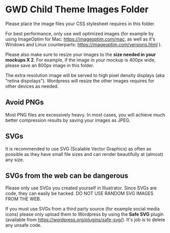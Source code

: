 # GWD Child Theme Images Folder

Please place the image files your CSS stylesheet requires in this folder. 

For best performance, only use well optimized images (for example by using ImageOptim for Mac: https://imageoptim.com/mac, as well as it's Windows and Linux counterparts: https://imageoptim.com/versions.html ).

Please also make sure to resize your images to the **size needed in your mockups X 2**. For example, if the image in your mockup is 400px wide, please save an 800px image in this folder.

The extra resolution image will be served to high pixel density displays (aka "retina dispolays"). Wordpress will resize the other images requires for other devices as needed.

## Avoid PNGs 
Most PNG files are excessively heavy. In most cases, you will achieve much better compression results by saving your images as JPEG.



## SVGs

It is recommended to use SVG (Scalable Vector Graphics) as often as possible as they have small file sizes and can render beautifully at (almost) any size. 



## SVGs from the web can be **dangerous**

Please only use SVGs you created yourself in Illustrator. Since SVGs are code, they can easily be hacked. DO NOT USE RANDOM SVG IMAGES FROM THE WEB.

If you must use SVGs from a third party source (for example social media icons) please only upload them to Wordpress by using the **Safe SVG** plugin (available from https://wordpress.org/plugins/safe-svg/). It's job is to delete any unsafe code.  
